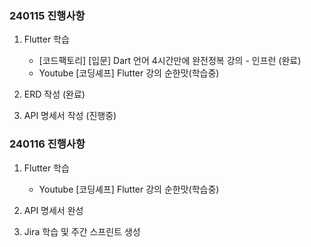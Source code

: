 ### 240115 진행사항

1. Flutter 학습
    - [코드팩토리] [입문] Dart 언어 4시간만에 완전정복 강의 - 인프런 (완료)<br>
    - Youtube [코딩셰프] Flutter 강의 순한맛(학습중)

2. ERD 작성 (완료)

3. API 명세서 작성 (진행중)

### 240116 진행사항

1. Flutter 학습
    - Youtube [코딩셰프] Flutter 강의 순한맛(학습중)

2. API 명세서 완성

3. Jira 학습 및 주간 스프린트 생성


